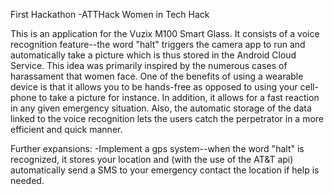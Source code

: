 First Hackathon -ATTHack Women in Tech Hack

This is an application for the Vuzix M100 Smart Glass. It consists of a voice recognition feature--the word "halt" triggers the camera app to run and automatically take a picture which is thus stored in the Android Cloud Service. This idea was primarily inspired by the numerous cases of harassament that women face. One of the benefits of using a wearable device is that it allows you to be hands-free as opposed to using your cell-phone to take a picture for instance. In addition, it allows for a fast reaction in any given emergency situation. Also, the automatic storage of the data linked to the voice recognition lets the users catch the perpetrator in a more efficient and quick manner.

Further expansions:
-Implement a gps system--when the word "halt" is recognized, it stores your location and (with the use of the AT&T api) automatically send a SMS to your emergency contact the location if help is needed.
